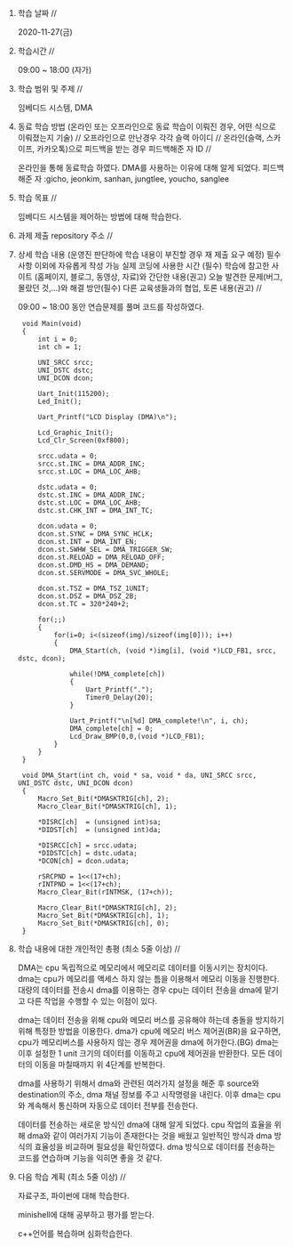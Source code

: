 1. 학습 날짜 // 

    2020-11-27(금)
 
2. 학습시간 // 

    09:00 ~ 18:00 (자가)
    
3. 학습 범위 및 주제 // 
    
    임베디드 시스템, DMA

4. 동료 학습 방법 (온라인 또는 오프라인으로 동료 학습이 이뤄진 경우, 어떤 식으로 이뤄졌는지 기술) // 오프라인으로 만난경우 각각 슬랙 아이디 // 온라인(슬랙, 스카이프, 카카오톡)으로 피드백을 받는 경우 피드백해준 자 ID // 

    온라인을 통해 동료학습 하였다. DMA를 사용하는 이유에 대해 알게 되었다. 피드백해준 자 :gicho, jeonkim, sanhan, jungtlee, youcho, sanglee

5. 학습 목표 //

    임베디드 시스템을 제어하는 방법에 대해 학습한다.
    
6. 과제 제출 repository 주소 // 
    
    
    
7. 상세 학습 내용 (운영진 판단하에 학습 내용이 부진할 경우 재 제출 요구 예정) 필수사항 이외에 자유롭게 작성 가능 실제 코딩에 사용한 시간 (필수) 학습에 참고한 사이트 (홈페이지, 블로그, 동영상, 자료)와 간단한 내용(권고) 오늘 발견한 문제(버그, 몰랐던 것,...)와 해결 방안(필수) 다른 교육생들과의 협업, 토론 내용(권고) //
    
    09:00 ~ 18:00 동안 연습문제를 풀며 코드를 작성하였다.
    
        void Main(void)
        {
            int i = 0;
            int ch = 1;

            UNI_SRCC srcc;
            UNI_DSTC dstc;
            UNI_DCON dcon;

            Uart_Init(115200);
            Led_Init();

            Uart_Printf("LCD Display (DMA)\n");

            Lcd_Graphic_Init();
            Lcd_Clr_Screen(0xf800);

            srcc.udata = 0;
            srcc.st.INC = DMA_ADDR_INC;
            srcc.st.LOC = DMA_LOC_AHB;

            dstc.udata = 0;
            dstc.st.INC = DMA_ADDR_INC;
            dstc.st.LOC = DMA_LOC_AHB;
            dstc.st.CHK_INT = DMA_INT_TC;

            dcon.udata = 0;
            dcon.st.SYNC = DMA_SYNC_HCLK;
            dcon.st.INT = DMA_INT_EN;
            dcon.st.SWHW_SEL = DMA_TRIGGER_SW;
            dcon.st.RELOAD = DMA_RELOAD_OFF;
            dcon.st.DMD_HS = DMA_DEMAND;
            dcon.st.SERVMODE = DMA_SVC_WHOLE;

            dcon.st.TSZ = DMA_TSZ_1UNIT;
            dcon.st.DSZ = DMA_DSZ_2B;
            dcon.st.TC = 320*240+2;

            for(;;)
            {
                for(i=0; i<(sizeof(img)/sizeof(img[0])); i++)
                {
                    DMA_Start(ch, (void *)img[i], (void *)LCD_FB1, srcc, dstc, dcon);

                    while(!DMA_complete[ch])
                    {
                        Uart_Printf(".");
                        Timer0_Delay(20);
                    }

                    Uart_Printf("\n[%d] DMA_complete!\n", i, ch);
                    DMA_complete[ch] = 0;
                    Lcd_Draw_BMP(0,0,(void *)LCD_FB1);
                }
            }
        }
        
        void DMA_Start(int ch, void * sa, void * da, UNI_SRCC srcc, UNI_DSTC dstc, UNI_DCON dcon)
        {
            Macro_Set_Bit(*DMASKTRIG[ch], 2);
            Macro_Clear_Bit(*DMASKTRIG[ch], 1);

            *DISRC[ch]  = (unsigned int)sa;
            *DIDST[ch]  = (unsigned int)da;

            *DISRCC[ch] = srcc.udata;
            *DIDSTC[ch] = dstc.udata;
            *DCON[ch] = dcon.udata;

            rSRCPND = 1<<(17+ch);
            rINTPND = 1<<(17+ch);
            Macro_Clear_Bit(rINTMSK, (17+ch));

            Macro_Clear_Bit(*DMASKTRIG[ch], 2);
            Macro_Set_Bit(*DMASKTRIG[ch], 1);
            Macro_Set_Bit(*DMASKTRIG[ch], 0);
        }
    
8. 학습 내용에 대한 개인적인 총평 (최소 5줄 이상) //
    
    DMA는 cpu 독립적으로 메모리에서 메모리로 데이터를 이동시키는 장치이다. dma는 cpu가 메모리를 액세스 하지 않는 틈을 이용해서 메모리 이동을 진행한다. 대량의 데이터를 전송시 dma를 이용하는 경우 cpu는 데이터 전송을 dma에 맡기고 다른 작업을 수행할 수 있는 이점이 있다. 
    
    dma는 데이터 전송을 위해 cpu와 메모리 버스를 공유해야 하는데 충돌을 방지하기 위해 특정한 방법을 이용한다. dma가 cpu에 메모리 버스 제어권(BR)을 요구하면, cpu가 메모리버스를 사용하지 않는 경우 제어권을 dma에 허가한다.(BG) dma는 이후 설정한 1 unit 크기의 데이터를 이동하고 cpu에 제어권을 반환한다. 모든 데이터의 이동을 마칠때까지 위 4단계를 반복한다. 
    
    dma를 사용하기 위해서 dma와 관련된 여러가지 설정을 해준 후 source와 destination의 주소, dma 채널 정보를 주고 시작명령을 내린다. 이후 dma는 cpu와 계속해서 통신하며 자동으로 데이터 전부를 전송한다.
    
    데이터를 전송하는 새로운 방식인 dma에 대해 알게 되었다. cpu 작업의 효율을 위해 dma와 같이 여러가지 기능이 존재한다는 것을 배웠고 일반적인 방식과 dma 방식의 효율성을 비교하며 필요성을 확인하였다. dma 방식으로 데이터를 전송하는 코드를 연습하며 기능을 익히면 좋을 것 같다. 
    
9. 다음 학습 계획 (최소 5줄 이상) // 
    
    자료구조, 파이썬에 대해 학습한다.
    
    minishell에 대해 공부하고 평가를 받는다.
    
    c++언어를 복습하며 심화학습한다.